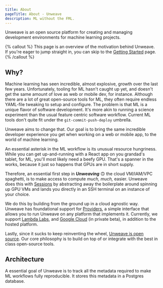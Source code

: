 ```yaml
---
title: About
pageTitle: About - Unweave
description: ML without the FML.
---
```


Unweave is an open source platform for creating and managing development environments for
machine learning projects.

{% callout %}
This page is an overview of the motivation behind Unweave. If you're eager to jump straight in, 
you can skip to the [Getting Started](./docs/getting-started) page.
{% /callout %}

## Why?

Machine learning has seen incredible, almost explosive, growth over the last few years. Unfortunately, 
tooling for ML hasn't caught up yet, and doesn't get the same amount of love as web or mobile dev, for instance.
Although there are a lot of great open-source tools for ML, they often require endless
YAML-file tweaking to setup and configure. The problem is that ML is a unique flavor of software development. 
It's more akin to running a science experiment than the usual feature centric software workflow. Current
ML tools don't quite fit under the `git-commit-push-deploy` umbrella.

Unweave aims to change that. Our goal is to bring the same incredible developer experience you get 
when working on a web or mobile app, to the world of machine learning.

An essential asterisk in the ML workflow is its unusual resource hungriness. While you can get up-and-running
with a React app on you grandad's tablet, for ML, you'll most likely need a beefy GPU. That's a spanner
in the works, because it just so happens that GPUs are in short supply.

Therefore, an essential first step in _**Unweaving**_ 🙃 the cloud VM/IAM/VPC spaghetti, is to make access 
to compute _much, much,_ easier. Unweave does this with [Sessions](./docs/sessions.md) by abstracting 
away the boilerplate around spinning up GPU VMs and lands you directly in an SSH terminal on an instance of your choice.

We do this by building from the ground up in a cloud agnostic way. Unweave has foundational support for
[Providers](./docs/providers.md), a simple interface that allows you to run Unweave on any platform 
that implements it. Currently, we support [Lambda Labs](https://lambdalabs.com), and [Google Cloud](https://cloud.google.com) (in private
beta), in addition to the hosted platform.

Lastly, since it sucks to keep reinventing the wheel, [Unweave is open source](https://github.com/unweave/unweave).
Our core philosophy is to build on top of or integrate with the best in class open-source tools.


## Architecture

A essential goal of Unweave is to track all the metadata required to make ML workflows fully reproducible.
It stores this metadata in a Postgres database. 

